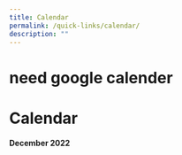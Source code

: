 ```yaml
---
title: Calendar
permalink: /quick-links/calendar/
description: ""
---
```

# need google calender
# Calendar

#### December 2022

